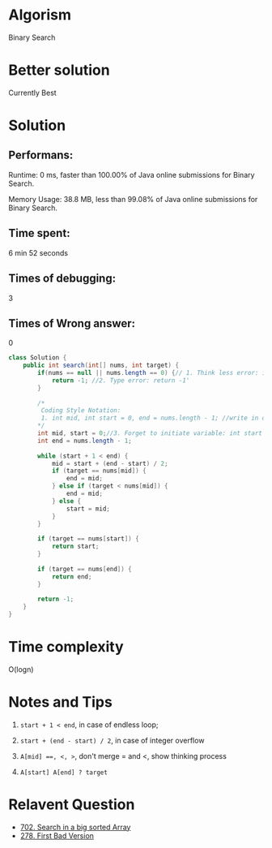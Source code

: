 # Algorism 

Binary Search 

# Better solution 

Currently Best

# Solution 

## Performans:

Runtime: 0 ms, faster than 100.00% of Java online submissions for Binary Search.

Memory Usage: 38.8 MB, less than 99.08% of Java online submissions for Binary Search.

## Time spent: 

6 min 52 seconds

## Times of debugging:

3

## Times of Wrong answer:

0

```java
class Solution {
    public int search(int[] nums, int target) {
        if(nums == null || nums.length == 0) {// 1. Think less error: if(target == null || nums == null || nums.length == 0)
            return -1; //2. Type error: return -1'
        }
        
        /*
         Coding Style Notation: 
         1. int mid, int start = 0, end = nums.length - 1; //write in one line
        */
        int mid, start = 0;//3. Forget to initiate variable: int start = 0;
        int end = nums.length - 1;
        
        while (start + 1 < end) {
            mid = start + (end - start) / 2;
            if (target == nums[mid]) {
                end = mid;
            } else if (target < nums[mid]) {
                end = mid;
            } else {
                start = mid;
            }
        }
        
        if (target == nums[start]) {
            return start;
        }
        
        if (target == nums[end]) {
            return end;
        }
        
        return -1;
    }
}
```
# Time complexity
O(logn)

# Notes and Tips
1. `start + 1 < end`, in case of endless loop;

2. `start + (end - start) / 2`, in case of integer overflow

3. `A[mid] ==, <, >`, don't merge = and <, show thinking process

4. `A[start] A[end] ? target`


# Relavent Question
- [702. Search in a big sorted Array](https://github.com/Wanchunwei/leetcode/blob/master/notes/Search_In_a_Big_Sorted_Array.md)
- [278. First Bad Version](https://github.com/Wanchunwei/leetcode/blob/master/notes/First_Bad_Version.md)